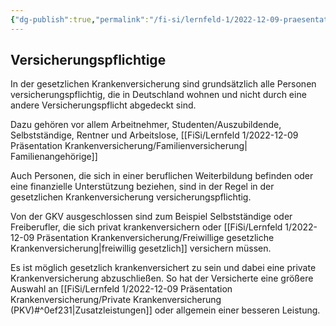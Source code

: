 ```yaml
---
{"dg-publish":true,"permalink":"/fi-si/lernfeld-1/2022-12-09-praesentation-krankenversicherung/versicherungspflichtige/"}
---
```



## Versicherungspflichtige

In der gesetzlichen Krankenversicherung sind grundsätzlich alle Personen versicherungspflichtig, die in Deutschland wohnen und nicht durch eine andere Versicherungspflicht abgedeckt sind. 

Dazu gehören vor allem Arbeitnehmer, Studenten/Auszubildende, Selbstständige, Rentner und Arbeitslose, [[FiSi/Lernfeld 1/2022-12-09 Präsentation Krankenversicherung/Familienversicherung\| Familienangehörige]]

Auch Personen, die sich in einer beruflichen Weiterbildung befinden oder eine finanzielle Unterstützung beziehen, sind in der Regel in der gesetzlichen Krankenversicherung versicherungspflichtig.

Von der GKV ausgeschlossen sind zum Beispiel Selbstständige oder Freiberufler, die sich privat krankenversichern oder [[FiSi/Lernfeld 1/2022-12-09 Präsentation Krankenversicherung/Freiwillige gesetzliche Krankenversicherung\|freiwillig gesetzlich]] versichern müssen.

Es ist möglich gesetzlich krankenversichert zu sein und dabei eine private Krankenversicherung abzuschließen.
So hat der Versicherte eine größere Auswahl an [[FiSi/Lernfeld 1/2022-12-09 Präsentation Krankenversicherung/Private Krankenversicherung (PKV)#^0ef231\|Zusatzleistungen]] oder allgemein einer besseren Leistung.